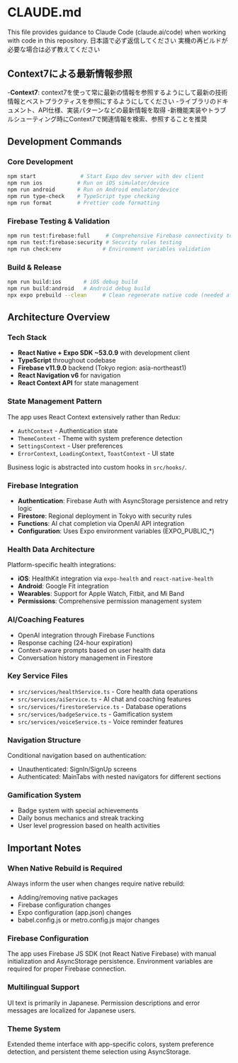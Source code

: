 # CLAUDE.md

This file provides guidance to Claude Code (claude.ai/code) when working with code in this repository.
日本語で必ず返信してください
実機の再ビルドが必要な場合は必ず教えてください

## Context7による最新情報参照
-**Context7**: context7を使って常に最新の情報を参照するようにして最新の技術情報とベストプラクティスを参照にするようにしてください
-ライブラリのドキュメント、API仕様、実装パターンなどの最新情報を取得
-新機能実装やトラブルシューティング時にContext7で関連情報を検索、参照することを推奨


## Development Commands

### Core Development
```bash
npm start              # Start Expo dev server with dev client
npm run ios           # Run on iOS simulator/device  
npm run android       # Run on Android emulator/device
npm run type-check    # TypeScript type checking
npm run format        # Prettier code formatting
```

### Firebase Testing & Validation
```bash
npm run test:firebase:full     # Comprehensive Firebase connectivity test
npm run test:firebase:security # Security rules testing
npm run check:env             # Environment variables validation
```

### Build & Release
```bash
npm run build:ios       # iOS debug build
npm run build:android   # Android debug build
npx expo prebuild --clean     # Clean regenerate native code (needed after native package changes)
```

## Architecture Overview

### Tech Stack
- **React Native + Expo SDK ~53.0.9** with development client
- **TypeScript** throughout codebase
- **Firebase v11.9.0** backend (Tokyo region: asia-northeast1)
- **React Navigation v6** for navigation
- **React Context API** for state management

### State Management Pattern
The app uses React Context extensively rather than Redux:
- `AuthContext` - Authentication state
- `ThemeContext` - Theme with system preference detection
- `SettingsContext` - User preferences
- `ErrorContext`, `LoadingContext`, `ToastContext` - UI state

Business logic is abstracted into custom hooks in `src/hooks/`.

### Firebase Integration
- **Authentication**: Firebase Auth with AsyncStorage persistence and retry logic
- **Firestore**: Regional deployment in Tokyo with security rules
- **Functions**: AI chat completion via OpenAI API integration
- **Configuration**: Uses Expo environment variables (EXPO_PUBLIC_*)

### Health Data Architecture
Platform-specific health integrations:
- **iOS**: HealthKit integration via `expo-health` and `react-native-health`
- **Android**: Google Fit integration
- **Wearables**: Support for Apple Watch, Fitbit, and Mi Band
- **Permissions**: Comprehensive permission management system

### AI/Coaching Features
- OpenAI integration through Firebase Functions
- Response caching (24-hour expiration)
- Context-aware prompts based on user health data
- Conversation history management in Firestore

### Key Service Files
- `src/services/healthService.ts` - Core health data operations
- `src/services/aiService.ts` - AI chat and coaching features  
- `src/services/firestoreService.ts` - Database operations
- `src/services/badgeService.ts` - Gamification system
- `src/services/voiceService.ts` - Voice reminder features

### Navigation Structure
Conditional navigation based on authentication:
- Unauthenticated: SignIn/SignUp screens
- Authenticated: MainTabs with nested navigators for different sections

### Gamification System
- Badge system with special achievements
- Daily bonus mechanics and streak tracking
- User level progression based on health activities

## Important Notes

### When Native Rebuild is Required
Always inform the user when changes require native rebuild:
- Adding/removing native packages
- Firebase configuration changes
- Expo configuration (app.json) changes
- babel.config.js or metro.config.js major changes

### Firebase Configuration
The app uses Firebase JS SDK (not React Native Firebase) with manual initialization and AsyncStorage persistence. Environment variables are required for proper Firebase connection.

### Multilingual Support
UI text is primarily in Japanese. Permission descriptions and error messages are localized for Japanese users.

### Theme System
Extended theme interface with app-specific colors, system preference detection, and persistent theme selection using AsyncStorage.